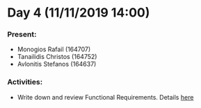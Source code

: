 # Day 4 (11/11/2019 14:00)

### Present:
* Monogios Rafail (164707)
* Tanailidis Christos (164752)
* Avlonitis Stefanos (164637)

### Activities:
* Write down and review Functional Requirements. Details [here](https://github.com/h01d/Hermes/tree/master/Meetings/Day%204/Functional%20Requirements)
